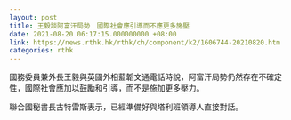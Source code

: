 ```yaml
---
layout: post
title: 王毅談阿富汗局勢　國際社會應引導而不應更多施壓
date: 2021-08-20 06:17:15.000000000 +08:00
link: https://news.rthk.hk/rthk/ch/component/k2/1606744-20210820.htm
categories: rthk
---
```


國務委員兼外長王毅與英國外相藍韜文通電話時說，阿富汗局勢仍然存在不確定性，國際社會應加以鼓勵和引導，而不是施加更多壓力。

聯合國秘書長古特雷斯表示，已經準備好與塔利班領導人直接對話。
